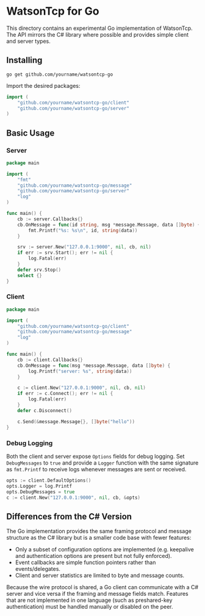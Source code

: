 # WatsonTcp for Go

This directory contains an experimental Go implementation of WatsonTcp. The API mirrors the C# library where possible and provides simple client and server types.

## Installing

```
go get github.com/yourname/watsontcp-go
```

Import the desired packages:

```go
import (
    "github.com/yourname/watsontcp-go/client"
    "github.com/yourname/watsontcp-go/server"
)
```

## Basic Usage

### Server
```go
package main

import (
    "fmt"
    "github.com/yourname/watsontcp-go/message"
    "github.com/yourname/watsontcp-go/server"
    "log"
)

func main() {
    cb := server.Callbacks{}
    cb.OnMessage = func(id string, msg *message.Message, data []byte) {
        fmt.Printf("%s: %s\n", id, string(data))
    }

    srv := server.New("127.0.0.1:9000", nil, cb, nil)
    if err := srv.Start(); err != nil {
        log.Fatal(err)
    }
    defer srv.Stop()
    select {}
}
```

### Client
```go
package main

import (
    "github.com/yourname/watsontcp-go/client"
    "github.com/yourname/watsontcp-go/message"
    "log"
)

func main() {
    cb := client.Callbacks{}
    cb.OnMessage = func(msg *message.Message, data []byte) {
        log.Printf("server: %s", string(data))
    }

    c := client.New("127.0.0.1:9000", nil, cb, nil)
    if err := c.Connect(); err != nil {
        log.Fatal(err)
    }
    defer c.Disconnect()

    c.Send(&message.Message{}, []byte("hello"))
}
```

### Debug Logging

Both the client and server expose `Options` fields for debug logging. Set
`DebugMessages` to `true` and provide a `Logger` function with the same signature
as `fmt.Printf` to receive logs whenever messages are sent or received.

```go
opts := client.DefaultOptions()
opts.Logger = log.Printf
opts.DebugMessages = true
c := client.New("127.0.0.1:9000", nil, cb, &opts)
```

## Differences from the C# Version

The Go implementation provides the same framing protocol and message structure as the C# library but is a smaller code base with fewer features:

- Only a subset of configuration options are implemented (e.g. keepalive and authentication options are present but not fully enforced).
- Event callbacks are simple function pointers rather than events/delegates.
- Client and server statistics are limited to byte and message counts.

Because the wire protocol is shared, a Go client can communicate with a C# server and vice versa if the framing and message fields match. Features that are not implemented in one language (such as preshared-key authentication) must be handled manually or disabled on the peer.

